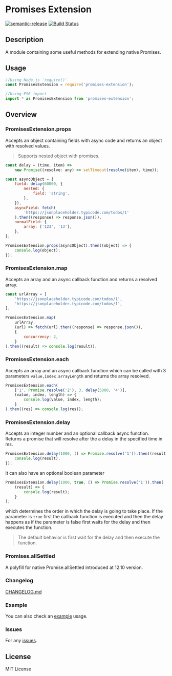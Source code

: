 # Promises Extension

[![semantic-release](https://img.shields.io/badge/%20%20%F0%9F%93%A6%F0%9F%9A%80-semantic--release-e10079.svg)](https://github.com/semantic-release/semantic-release)
[![Build Status](https://travis-ci.com/gkampitakis/promises-extension.svg?branch=master)](https://travis-ci.com/gkampitakis/promises-extension)

## Description

A module containing some useful methods for extending native Promises.

## Usage

```javascript
//Using Node.js `require()`
const PromisesExtension = require('promises-extension');

//Using ES6 import
import * as PromisesExtension from 'promises-extension';
```

## Overview

### PromisesExtension.props

Accepts an object containing fields with async code and returns an object with resolved values.

> Supports nested object with promises.

```javascript
const delay = (time, item) =>
    new Promise((resolve: any) => setTimeout(resolve(item), time));

const asyncObject = {
    field: delay(60000, {
        nested: {
            field: 'string',
        },
    }),
    asyncField: fetch(
        'https://jsonplaceholder.typicode.com/todos/1'
    ).then((response) => response.json()),
    normalField: {
        array: ['123', '13'],
    },
};

PromisesExtension.props(asyncObject).then((object) => {
    console.log(object);
});
```

### PromisesExtension.map

Accepts an array and an async callback function and returns a resolved array.

```javascript
const urlArray = [
    'https://jsonplaceholder.typicode.com/todos/1',
    'https://jsonplaceholder.typicode.com/todos/1',
];

PromisesExtension.map(
    urlArray,
    (url) => fetch(url).then((response) => response.json()),
    {
        concurrency: 2,
    }
).then((result) => console.log(result));
```

### PromisesExtension.each

Accepts an array and an async callback function which can be called with 3 parameters `value,index.arrayLength` and returns the array resolved.

```javascript
PromisesExtension.each(
    ['1', Promise.resolve('2'), 3, delay(5000, '4')],
    (value, index, length) => {
        console.log(value, index, length);
    }
).then((res) => console.log(res));
```

### PromisesExtension.delay

Accepts an integer number and an optional callback async function. Returns a promise that will resolve after the a delay in the specified time in ms.

```javascript
PromisesExtension.delay(1000, () => Promise.resolve('1')).then((result) => {
    console.log(result);
});
```

It can also have an optional boolean parameter

```javascript
PromisesExtension.delay(1000, true, () => Promise.resolve('1')).then(
    (result) => {
        console.log(result);
    }
);
```

which determines the order in which the delay is going to take place. If the parameter is `true` first the callback function is executed
and then the delay happens as if the parameter is false first waits for the delay and then executes the function.

> The default behavior is first wait for the delay and then execute the function.

### Promises.allSettled

A polyfill for native Promise.allSettled introduced at 12.10 version.

### Changelog

[CHANGELOG.md](./CHANGELOG.md)

### Example

You can also check an [example](./example) usage.

### Issues

For any [issues](https://github.com/gkampitakis/promises-extension/issues).

## License 

MIT License